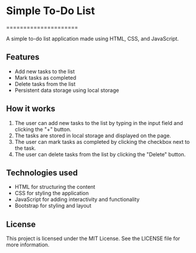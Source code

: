 # Simple To-Do List

=====================

A simple to-do list application made using HTML, CSS, and JavaScript.

## Features

* Add new tasks to the list
* Mark tasks as completed
* Delete tasks from the list
* Persistent data storage using local storage

## How it works

1. The user can add new tasks to the list by typing in the input field and clicking the "+" button.
2. The tasks are stored in local storage and displayed on the page.
3. The user can mark tasks as completed by clicking the checkbox next to the task.
4. The user can delete tasks from the list by clicking the "Delete" button.

## Technologies used

* HTML for structuring the content
* CSS for styling the application
* JavaScript for adding interactivity and functionality
* Bootstrap for styling and layout

## License

This project is licensed under the MIT License. See the LICENSE file for more information.

